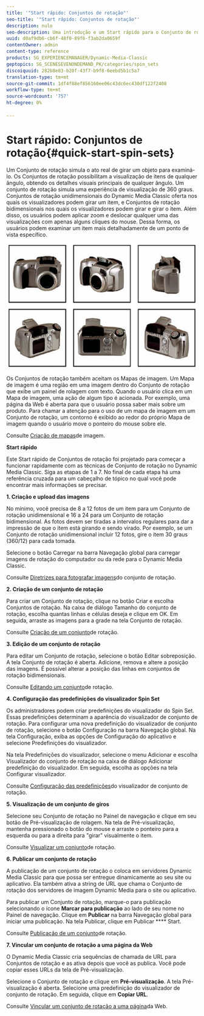 ```yaml
---
title: '"Start rápido: Conjuntos de rotação"'
seo-title: '"Start rápido: Conjuntos de rotação"'
description: nulo
seo-description: Uma introdução e um Start rápido para o Conjunto de rotação para ajudá-lo a começar a funcionar rapidamente.
uuid: d0af9db6-cb6f-48f0-89f6-f3ab2da0659f
contentOwner: admin
content-type: reference
products: SG_EXPERIENCEMANAGER/Dynamic-Media-Classic
geptopics: SG_SCENESEVENONDEMAND_PK/categories/spin_sets
discoiquuid: 282b8e83-b20f-43f7-b9f8-6eebd5b1c5a7
translation-type: tm+mt
source-git-commit: 1df4f88ef856160ee06c43dc6ec430df122f2408
workflow-type: tm+mt
source-wordcount: '757'
ht-degree: 0%

---
```



# Start rápido: Conjuntos de rotação{#quick-start-spin-sets}

Um Conjunto de rotação simula o ato real de girar um objeto para examiná-lo. Os Conjuntos de rotação possibilitam a visualização de itens de qualquer ângulo, obtendo os detalhes visuais principais de qualquer ângulo. Um conjunto de rotação simula uma experiência de visualização de 360 graus. Conjuntos de rotação unidimensionais do Dynamic Media Classic oferta nos quais os visualizadores podem girar um item, e Conjuntos de rotação bidimensionais nos quais os visualizadores podem girar e girar o item. Além disso, os usuários podem aplicar zoom e deslocar qualquer uma das visualizações com apenas alguns cliques do mouse. Dessa forma, os usuários podem examinar um item mais detalhadamente de um ponto de vista específico.

![Imagens para um conjunto de rotação.](/help/assets/spin_set.png)

Os Conjuntos de rotação também aceitam os Mapas de imagem. Um Mapa de imagem é uma região em uma imagem dentro do Conjunto de rotação que exibe um painel de rolagem com texto. Quando o usuário clica em um Mapa de imagem, uma ação de algum tipo é acionada. Por exemplo, uma página da Web é aberta para que o usuário possa saber mais sobre um produto. Para chamar a atenção para o uso de um mapa de imagem em um Conjunto de rotação, um contorno é exibido ao redor do próprio Mapa de imagem quando o usuário move o ponteiro do mouse sobre ele.

Consulte [Criação de mapas](creating-image-maps.md)de imagem.

**Start rápido**

Este Start rápido de Conjuntos de rotação foi projetado para começar a funcionar rapidamente com as técnicas de Conjunto de rotação no Dynamic Media Classic. Siga as etapas de 1 a 7. No final de cada etapa há uma referência cruzada para um cabeçalho de tópico no qual você pode encontrar mais informações se precisar.

**1. Criação e upload das imagens**

No mínimo, você precisa de 8 a 12 fotos de um item para um Conjunto de rotação unidimensional e 16 a 24 para um Conjunto de rotação bidimensional. As fotos devem ser tiradas a intervalos regulares para dar a impressão de que o item está girando e sendo virado. Por exemplo, se um Conjunto de rotação unidimensional incluir 12 fotos, gire o item 30 graus (360/12) para cada tomada.

Selecione o botão Carregar na barra Navegação global para carregar imagens de rotação do computador ou da rede para o Dynamic Media Classic.

Consulte [Diretrizes para fotografar imagens](creating-spin-set.md#guidelines-for-shooting-spin-set-images)do conjunto de rotação.

**2. Criação de um conjunto de rotação**

Para criar um Conjunto de rotação, clique no botão Criar e escolha Conjuntos de rotação. Na caixa de diálogo Tamanho do conjunto de rotação, escolha quantas linhas e células deseja e clique em OK. Em seguida, arraste as imagens para a grade na tela Conjunto de rotação.

Consulte [Criação de um conjunto](creating-spin-set.md#creating-a-spin-set)de rotação.

<!-- 

Comment Type: remark
Last Modified By: unknown unknown 
Last Modified Date: 

<p>See <a href="#UnresolvedLink-sc7_spinsets_sp.xml#WS98ca2e6790647c06-245331fc135ab744793-8000">Including Image Maps in Spin Sets</a> to add clickable, hotspot regions, known as Image Maps, to images in a Spin Set. </p>

 -->

<!-- 

Comment Type: remark
Last Modified By: unknown unknown 
Last Modified Date: 

<p>See also <a href="#UnresolvedLink-sc7_spinsets_sp.xml#WS98ca2e6790647c06229f600f135ab7cc461-8000">Managing InfoPanel content</a>.</p>

 -->

**3. Edição de um conjunto de rotação**

Para editar um Conjunto de rotação, selecione o botão Editar sobreposição. A tela Conjunto de rotação é aberta. Adicione, remova e altere a posição das imagens. É possível alterar a posição das linhas em conjuntos de rotação bidimensionais.

Consulte [Editando um conjunto](creating-spin-set.md#editing-a-spin-set)de rotação.

**4. Configuração das predefinições do visualizador Spin Set**

Os administradores podem criar predefinições do visualizador do Spin Set. Essas predefinições determinam a aparência do visualizador de conjunto de rotação. Para configurar uma nova predefinição do visualizador de conjunto de rotação, selecione o botão Configuração na barra Navegação global. Na tela Configuração, exiba as opções de Configuração do aplicativo e selecione Predefinições do visualizador.

Na tela Predefinições do visualizador, selecione o menu Adicionar e escolha Visualizador do conjunto de rotação na caixa de diálogo Adicionar predefinição do visualizador. Em seguida, escolha as opções na tela Configurar visualizador.

Consulte [Configuração das predefinições](setting-spin-set-viewer-presets.md#setting-up-spin-set-viewer-presets)do visualizador de conjunto de rotação.

**5. Visualização de um conjunto de giros**

Selecione seu Conjunto de rotação no Painel de navegação e clique em seu botão de Pré-visualização de rolagem. Na tela de Pré-visualização, mantenha pressionado o botão do mouse e arraste o ponteiro para a esquerda ou para a direita para &quot;girar&quot; visualmente o item.

Consulte [Visualizar um conjunto](previewing-spin-set.md#previewing-a-spin-set)de rotação.

**6. Publicar um conjunto de rotação**

A publicação de um conjunto de rotação o coloca em servidores Dynamic Media Classic para que possa ser entregue dinamicamente ao seu site ou aplicativo. Ela também ativa a string de URL que chama o Conjunto de rotação dos servidores de imagem Dynamic Media para o site ou aplicativo.

Para publicar um Conjunto de rotação, marque-o para publicação selecionando o ícone **Marcar para publicação** ao lado de seu nome no Painel de navegação. Clique em **Publicar** na barra Navegação global para iniciar uma publicação. Na tela Publicar, clique em Publicar **** Start.

Consulte [Publicação de um conjunto](publishing-spin-set.md#publishing-a-spin-set)de rotação.

**7. Vincular um conjunto de rotação a uma página da Web**

O Dynamic Media Classic cria sequências de chamada de URL para Conjuntos de rotação e as ativa depois que você as publica. Você pode copiar esses URLs da tela de Pré-visualização.

Selecione o Conjunto de rotação e clique em **Pré-visualização**. A tela Pré-visualização é aberta. Selecione uma predefinição do visualizador de conjunto de rotação. Em seguida, clique em **Copiar URL**.

Consulte [Vincular um conjunto de rotação a uma página](linking-spin-set-web-page.md#linking-a-spin-set-to-a-web-page)da Web.
